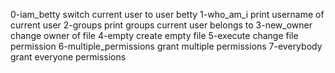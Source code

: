 0-iam_betty switch current user to user betty 
1-who_am_i print username of current user
2-groups print groups current user belongs to
3-new_owner change owner of file
4-empty create empty file
5-execute change file permission
6-multiple_permissions grant multiple permissions
7-everybody grant everyone permissions 
